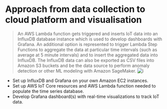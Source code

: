 # Approach from data collection to cloud platform and visualisation
> An AWS Lambda function gets triggered and inserts IoT data into an InfluxDB database instance which is used to develop dashboards with Grafana. An additional option is represented to trigger Lambda Step Functions to aggregate the data at particular time intervals (such as average at 5 minute intervals) and to insert the aggregated data into InfluxDB. The InfluxDB data can also be exported as CSV files into Amazon S3 buckets and be the data source to perform anomaly detection or other ML modeling with Amazon SageMaker.
![i](https://d2908q01vomqb2.cloudfront.net/f6e1126cedebf23e1463aee73f9df08783640400/2020/01/24/GrafanaBlogArchitecture.png)

* Set up InfluxDB and Grafana on your own Amazon EC2 instances.
* Set up AWS IoT Core resources and AWS Lambda function needed to populate the time series database.
* Develop Grafana dashboard(s) with real-time visualizations to track IoT data.